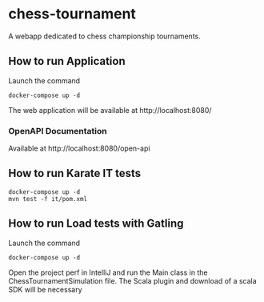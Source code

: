 # chess-tournament
A webapp dedicated to chess championship tournaments.

## How to run Application

Launch the command

    docker-compose up -d
    
The web application will be available at http://localhost:8080/    

### OpenAPI Documentation

Available at http://localhost:8080/open-api

## How to run Karate IT tests

    docker-compose up -d
    mvn test -f it/pom.xml

## How to run Load tests with Gatling 

Launch the command

    docker-compose up -d
    
Open the project perf in IntelliJ and run the Main class in the ChessTournamentSimulation file. The Scala plugin and download of a scala SDK will be necessary
